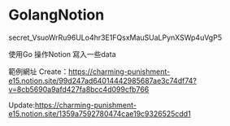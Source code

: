 # GolangNotion
secret_VsuoWrRu96ULo4hr3E1FQsxMauSUaLPynXSWp4uVgP5


使用Go 操作Notion 寫入一些data

範例網址 Create：https://charming-punishment-e15.notion.site/99d247ad64014442985687ae3c74df74?v=8cb5690a9afd427fa8bcc4d099cfb766

Update:https://charming-punishment-e15.notion.site/1359a7592780474cae19c9326525cdd1
